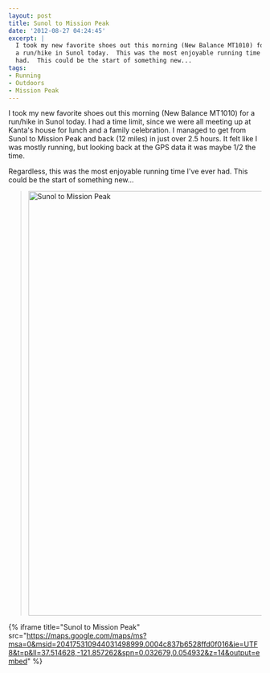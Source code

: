 ```yaml
---
layout: post
title: Sunol to Mission Peak
date: '2012-08-27 04:24:45'
excerpt: |
  I took my new favorite shoes out this morning (New Balance MT1010) for
  a run/hike in Sunol today.  This was the most enjoyable running time I've ever
  had.  This could be the start of something new...
tags:
- Running
- Outdoors
- Mission Peak
---
```


I took my new favorite shoes out this morning (New Balance MT1010) for a run/hike in Sunol today. I had a time limit, since we were all meeting up at Kanta's house for lunch and a family celebration. I managed to get from Sunol to Mission Peak and back (12 miles) in just over 2.5 hours. It felt like I was mostly running, but looking back at the GPS data it was maybe 1/2 the time.

Regardless, this was the most enjoyable running time I've ever had. This could be the start of something new...

> <a href="http://www.flickr.com/photos/thenobot/7869908498/" title="Sunol to Mission Peak by thenobot, on Flickr"><img src="https://farm9.staticflickr.com/8308/7869908498_888f11cfb3_o.png" width="581" height="846" alt="Sunol to Mission Peak"></a>

{% iframe title="Sunol to Mission Peak" src="https://maps.google.com/maps/ms?msa=0&msid=204175310944031498999.0004c837b6528ffd0f016&ie=UTF8&t=p&ll=37.514628,-121.857262&spn=0.032679,0.054932&z=14&output=embed" %}

</div>

